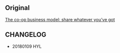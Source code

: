 





















## Original
[The co-op business model: share whatever you’ve got](https://sivers.org/sharing)


## CHANGELOG

- 20180109 HYL
